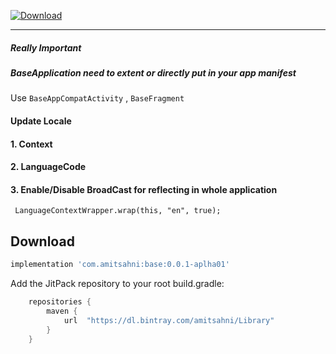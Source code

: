 
[ ![Download](https://api.bintray.com/packages/amitsahni/Library/base/images/download.svg?version=0.0.1-alpha01) ](https://bintray.com/amitsahni/Library/base/0.0.1-alpha01/link)

----
##### Really Important
##### BaseApplication need to extent or directly put in your app manifest

Use `BaseAppCompatActivity` , `BaseFragment`

#### Update Locale
#### 1. Context
#### 2. LanguageCode
#### 3. Enable/Disable BroadCast for reflecting in whole application
```
 LanguageContextWrapper.wrap(this, "en", true);
```

Download
--------

```groovy
implementation 'com.amitsahni:base:0.0.1-aplha01'
```
Add the JitPack repository to your root build.gradle:

```groovy
	repositories {
        maven {
            url  "https://dl.bintray.com/amitsahni/Library" 
        }
    }
```
